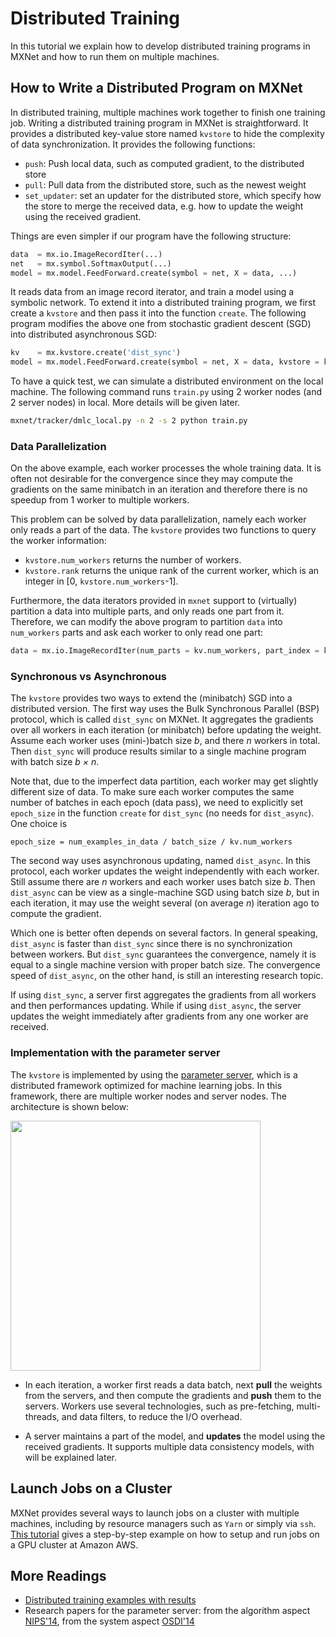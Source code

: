 # Distributed Training

In this tutorial we explain how to develop distributed
training programs in MXNet and how to run them on multiple machines.

## How to Write a Distributed Program on MXNet

In distributed training, multiple machines work together to finish one training
job. Writing a distributed training program in MXNet is straightforward. It provides
a distributed key-value store named `kvstore` to hide the complexity of data
synchronization. It provides the following functions:

- `push`: Push local data, such as computed gradient, to the distributed store
- `pull`: Pull data from the distributed store, such as the newest weight
- `set_updater`: set an updater for the distributed store, which specify how the
store to merge the received data, e.g. how to update the weight using the
received gradient.

Things are even simpler if our program have the following structure:

```python
data  = mx.io.ImageRecordIter(...)
net   = mx.symbol.SoftmaxOutput(...)
model = mx.model.FeedForward.create(symbol = net, X = data, ...)
```

It reads data from an image record iterator, and train a model using a symbolic
network.  To extend it into a distributed training program, we first create a
`kvstore` and then pass it into the function `create`. The following program
modifies the above one from stochastic gradient descent (SGD) into distributed
asynchronous SGD:

```python
kv    = mx.kvstore.create('dist_sync')
model = mx.model.FeedForward.create(symbol = net, X = data, kvstore = kv, ...)
```

To have a quick test, we can simulate a distributed environment on the local
machine. The following command runs `train.py` using 2 worker nodes (and 2 server
nodes) in local. More details will be given later.

```bash
mxnet/tracker/dmlc_local.py -n 2 -s 2 python train.py
```

### Data Parallelization

On the above example, each worker processes the whole training data. It is
often not desirable for the convergence since they may compute the gradients on
the same minibatch in an iteration and therefore there is no speedup from 1
worker to multiple workers.

This problem can be solved by data parallelization, namely each worker only
reads a part of the data. The `kvstore` provides two functions to query the
worker information:

- `kvstore.num_workers` returns the number of workers.
- `kvstore.rank` returns the unique rank of the current worker, which is an
   integer in [0, `kvstore.num_workers`-1].

Furthermore, the data iterators provided in `mxnet` support to (virtually)
partition a data into multiple parts, and only reads one part from
it. Therefore, we can modify the above program to partition `data` into
`num_workers` parts and ask each worker to only read one part:

```python
data = mx.io.ImageRecordIter(num_parts = kv.num_workers, part_index = kv.rank, ...)
```

### Synchronous vs Asynchronous

The `kvstore` provides two ways to extend the (minibatch) SGD into a distributed
version. The first way uses the Bulk Synchronous Parallel (BSP) protocol, which
is called `dist_sync` on MXNet. It aggregates the gradients over all workers in
each iteration (or minibatch) before updating the weight. Assume each worker
uses (mini-)batch size *b*, and there *n* workers in total. Then `dist_sync`
will produce results similar to a single machine program with batch size
*b × n*.

Note that, due to the imperfect data partition, each worker may get slightly
different size of data. To make sure each worker computes the same number of
batches in each epoch (data pass), we need to explicitly set `epoch_size` in the
function `create` for `dist_sync` (no needs for `dist_async`). One choice is

```
epoch_size = num_examples_in_data / batch_size / kv.num_workers
```

The second way uses asynchronous updating, named `dist_async`. In this protocol,
each worker updates the weight independently with each worker. Still assume
there are *n* workers and each worker uses batch size *b*. Then `dist_async` can
be view as a single-machine SGD using batch size *b*, but in each iteration, it
may use the weight several (on average *n*) iteration ago to compute the
gradient.

Which one is better often depends on several factors. In general speaking,
`dist_async` is faster than `dist_sync` since there is no synchronization
between workers. But `dist_sync` guarantees the convergence, namely it is equal
to a single machine version with proper batch size. The convergence speed of
`dist_async`, on the other hand, is still an interesting research topic.


If using `dist_sync`, a server first aggregates the
gradients from all workers and then performances updating. While if using
`dist_async`, the server updates the weight immediately after gradients from
any one worker are received.

### Implementation with the parameter server

The `kvstore` is implemented by using the [parameter server](https://github.com/dmlc/ps-lite), which
is a distributed framework optimized for machine learning jobs. In this
framework, there are multiple worker nodes and server nodes. The architecture is shown below:

<img src=https://raw.githubusercontent.com/dmlc/web-data/master/mxnet/multi-node/ps_arch.png width=400/>

- In each iteration, a worker first reads a data batch, next **pull** the weights from the
  servers, and then compute the gradients and **push** them to the servers. Workers
  use several technologies, such as pre-fetching, multi-threads, and data filters, to
  reduce the I/O overhead.

- A server maintains a part of the model, and **updates** the model using the
  received gradients. It supports multiple data consistency models, with will be
  explained later.

## Launch Jobs on a Cluster

MXNet provides several ways to launch jobs on a cluster with multiple machines,
including by resource managers such as `Yarn` or simply via `ssh`. [This tutorial](aws.md)
gives a step-by-step example on how to setup and run jobs on a GPU cluster at
Amazon AWS.

## More Readings

- [Distributed training examples with results](https://github.com/dmlc/mxnet/tree/master/example/distributed-training)
- Research papers for the parameter server: from the algorithm aspect
  [NIPS'14](http://www.cs.cmu.edu/~muli/file/parameter_server_nips14.pdf), from
  the system aspect [OSDI'14](http://www.cs.cmu.edu/~muli/file/parameter_server_osdi14.pdf)
